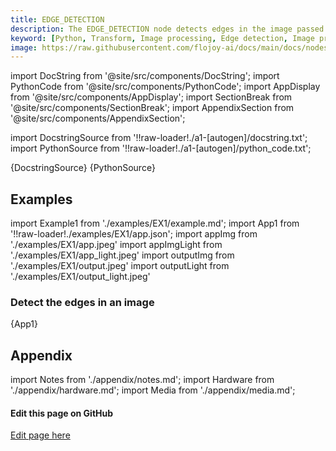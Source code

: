 ```yaml
---
title: EDGE_DETECTION
description: The EDGE_DETECTION node detects edges in the image passed to it. This is done through the the Pillow image filter FIND_EDGES. The image is converted to greyscale during this processing. 
keyword: [Python, Transform, Image processing, Edge detection, Image processing in Python, Data analysis with edge detection, Python edge detection algorithms, Streamline image analysis, Image processing transformations, Edge detection techniques, Python image manipulation, Accurate image insights, Image feature extraction using edges]
image: https://raw.githubusercontent.com/flojoy-ai/docs/main/docs/nodes/TRANSFORMERS/IMAGE_PROCESSING/EDGE_DETECTION/examples/EX1/output.jpeg
---
```


[//]: # (Custom component imports)

import DocString from '@site/src/components/DocString';
import PythonCode from '@site/src/components/PythonCode';
import AppDisplay from '@site/src/components/AppDisplay';
import SectionBreak from '@site/src/components/SectionBreak';
import AppendixSection from '@site/src/components/AppendixSection';

[//]: # (Docstring)

import DocstringSource from '!!raw-loader!./a1-[autogen]/docstring.txt';
import PythonSource from '!!raw-loader!./a1-[autogen]/python_code.txt';

<DocString>{DocstringSource}</DocString>
<PythonCode GLink='TRANSFORMERS/IMAGE_PROCESSING/EDGE_DETECTION/EDGE_DETECTION.py'>{PythonSource}</PythonCode>

<SectionBreak />

[//]: # (Examples)

## Examples

import Example1 from './examples/EX1/example.md';
import App1 from '!!raw-loader!./examples/EX1/app.json';
import appImg from './examples/EX1/app.jpeg'
import appImgLight from './examples/EX1/app_light.jpeg'
import outputImg from './examples/EX1/output.jpeg'
import outputLight from './examples/EX1/output_light.jpeg'

### Detect the edges in an image

<AppDisplay 
    nodeLabel='EDGE_DETECTION'
    appImg={appImg}
    appLight={appImgLight}
    outputLight={outputLight}
    outputImg={outputImg}
    >
    {App1}
</AppDisplay>

<Example1 />

<SectionBreak />

[//]: # (Appendix)

## Appendix

import Notes from './appendix/notes.md';
import Hardware from './appendix/hardware.md';
import Media from './appendix/media.md';

<AppendixSection index={0} folderPath='nodes/TRANSFORMERS/IMAGE_PROCESSING/EDGE_DETECTION/appendix/'><Notes /></AppendixSection>
<AppendixSection index={1} folderPath='nodes/TRANSFORMERS/IMAGE_PROCESSING/EDGE_DETECTION/appendix/'><Hardware /></AppendixSection>
<AppendixSection index={2} folderPath='nodes/TRANSFORMERS/IMAGE_PROCESSING/EDGE_DETECTION/appendix/'><Media /></AppendixSection>

<SectionBreak />

[//]: # (Edit page on GitHub)

#### Edit this page on GitHub

[Edit page here](https://github.com/flojoy-ai/docs/tree/main/docs/nodes/TRANSFORMERS/IMAGE_PROCESSING/EDGE_DETECTION)

